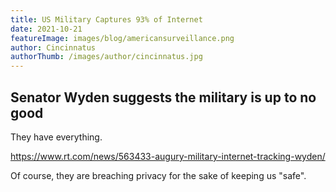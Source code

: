 ```yaml
---
title: US Military Captures 93% of Internet
date: 2021-10-21
featureImage: images/blog/americansurveillance.png
author: Cincinnatus
authorThumb: /images/author/cincinnatus.jpg
---
```


## Senator Wyden suggests the military is up to no good

They have everything.

https://www.rt.com/news/563433-augury-military-internet-tracking-wyden/

Of course, they are breaching privacy for the sake of keeping us "safe".